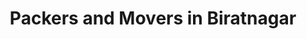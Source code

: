 ---
title: "Packers and Movers in Biratnagar"
location: "Biratnagar"
description: "Find the best packers and movers in Biratnagar area"
introduction: ""
bgImage: "./images/hero-image.png"
bgColor: ""
tags:
  [
    "packers and movers in Biratnagar",
    "moving company in Biratnagar",
    "Tinpaini",
    "Oil Nigam",
    "Traffic Chowk",
    "Rani",
  ]
---